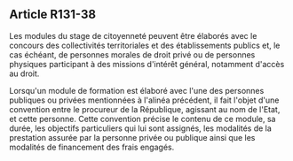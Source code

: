 Article R131-38
----
Les modules du stage de citoyenneté peuvent être élaborés avec le concours des
collectivités territoriales et des établissements publics et, le cas échéant, de
personnes morales de droit privé ou de personnes physiques participant à des
missions d'intérêt général, notamment d'accès au droit.

Lorsqu'un module de formation est élaboré avec l'une des personnes publiques ou
privées mentionnées à l'alinéa précédent, il fait l'objet d'une convention entre
le procureur de la République, agissant au nom de l'Etat, et cette personne.
Cette convention précise le contenu de ce module, sa durée, les objectifs
particuliers qui lui sont assignés, les modalités de la prestation assurée par
la personne privée ou publique ainsi que les modalités de financement des frais
engagés.
